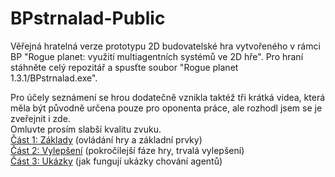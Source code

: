 # BPstrnalad-Public
Věřejná hratelná verze prototypu 2D budovatelské hra vytvořeného v rámci BP "Rogue planet: využití multiagentních systémů ve 2D hře".
Pro hraní stáhněte celý repozitář a spusťte soubor "Rogue planet 1.3.1/BPstrnalad.exe".
  
  
Pro účely seznámení se hrou dodatečně vznikla taktéž tři krátká videa, která měla být původně určena pouze pro oponenta práce, ale rozhodl jsem se je zveřejnit i zde.  
Omluvte prosím slabší kvalitu zvuku.  
[Část 1: Základy](https://www.youtube.com/watch?v=8uYcbiXe1H8&list=PLZW8D_m16Jhd17HLykrCO9IvsZkhufuUr&index=3) (ovládání hry a základní prvky)  
[Část 2: Vylepšení](https://www.youtube.com/watch?v=RQdXEZ1ucL8&list=PLZW8D_m16Jhd17HLykrCO9IvsZkhufuUr&index=4) (pokročilejší fáze hry, trvalá vylepšení)  
[Část 3: Ukázky](https://www.youtube.com/watch?v=5su-YVRgD7I&list=PLZW8D_m16Jhd17HLykrCO9IvsZkhufuUr&index=5) (jak fungují ukázky chování agentů)  
